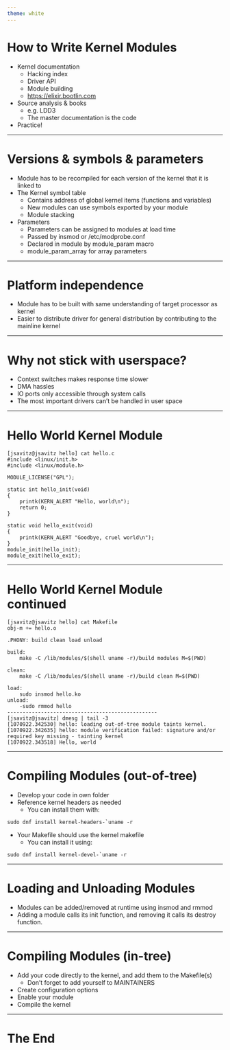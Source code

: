 ```yaml
---
theme: white
---
```


# How to Write Kernel Modules
- Kernel documentation
  - Hacking index
  - Driver API
  - Module building
  - https://elixir.bootlin.com
- Source analysis & books
  - e.g. LDD3
  - The master documentation is the code
- Practice!

---

# Versions & symbols & parameters
- Module has to be recompiled for each version of the kernel that it is linked to
- The Kernel symbol table
  - Contains address of global kernel items (functions and variables)
  - New modules can use symbols exported by your module
  - Module stacking
- Parameters 
  - Parameters can be assigned to modules at load time 
  - Passed by insmod or /etc/modprobe.conf 
  - Declared in module by module_param macro
  - module_param_array for array parameters

---

# Platform independence
- Module has to be built with same understanding of target processor as kernel
- Easier to distribute driver for general distribution by contributing to the mainline kernel

---

# Why not stick with userspace?
- Context switches makes response time slower
- DMA hassles 
- IO ports only accessible through system calls
- The most important drivers can’t be handled in user space

---

# Hello World Kernel Module
```console
[jsavitz@jsavitz hello] cat hello.c
#include <linux/init.h>
#include <linux/module.h>

MODULE_LICENSE("GPL");

static int hello_init(void)
{
    printk(KERN_ALERT "Hello, world\n");
    return 0;
}

static void hello_exit(void)
{
    printk(KERN_ALERT "Goodbye, cruel world\n");
}
module_init(hello_init);
module_exit(hello_exit);
```

---

# Hello World Kernel Module continued
```console
[jsavitz@jsavitz hello] cat Makefile
obj-m += hello.o

.PHONY: build clean load unload

build:
    make -C /lib/modules/$(shell uname -r)/build modules M=$(PWD)

clean:
    make -C /lib/modules/$(shell uname -r)/build clean M=$(PWD)

load:
    sudo insmod hello.ko
unload:
    -sudo rmmod hello
-------------------------------------------------
[jsavitz@jsavitz] dmesg | tail -3
[1070922.342530] hello: loading out-of-tree module taints kernel.
[1070922.342635] hello: module verification failed: signature and/or required key missing - tainting kernel
[1070922.343518] Hello, world
```

---

# Compiling Modules (out-of-tree)
- Develop your code in own folder
- Reference kernel headers as needed
  - You can install them with:
```console
sudo dnf install kernel-headers-`uname -r
```` 
- Your Makefile should use the kernel makefile
  - You can install it using:
```console
sudo dnf install kernel-devel-`uname -r
````

---

# Loading and Unloading Modules
- Modules can be added/removed at runtime using insmod and rmmod
- Adding a module calls its init function, and removing it calls its destroy function.

---

# Compiling Modules (in-tree)
- Add your code directly to the kernel, and add them to the Makefile(s)
  - Don’t forget to add yourself to MAINTAINERS 
- Create configuration options
- Enable your module
- Compile the kernel

---

# The End
